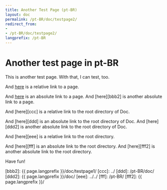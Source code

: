 ```yaml
---
title: Another Test Page (pt-BR)
layout: doc
permalink: /pt-BR/doc/testpage2/
redirect_from:
- 
- /pt-BR/doc/testpage2/
langprefix: /pt-BR
---
```


Another test page in pt-BR
==========================

This is another test page.
With that, I can test, too.

And [here][aaa] is a relative link to a page.

And [here][bbb] is an absolute link to a page.
And [here][bbb2] is another absolute link to a page.

And [here][ccc] is a relative link to the root directory of Doc.

And [here][ddd] is an absolute link to the root directory of Doc.
And [here][ddd2] is another absolute link to the root directory of Doc.

And [here][eee] is a relative link to the root directory.

And [here][fff] is an absolute link to the root directory.
And [here][fff2] is another absolute link to the root directory.

Have fun!

[aaa]: ../testpage1/
[bbb]: /pt-BR/doc/testpage1/
[bbb2]: {{ page.langprefix }}/doc/testpage1/
[ccc]: ../
[ddd]: /pt-BR/doc/
[ddd2]: {{ page.langprefix }}/doc/
[eee]: ../../
[fff]: /pt-BR/
[fff2]: {{ page.langprefix }}/
